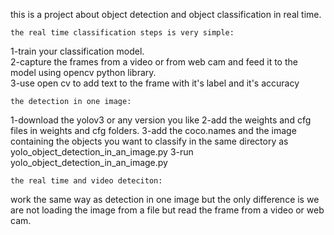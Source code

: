 this is a project about object detection and object classification in real time.

	the real time classification steps is very simple:
1-train your classification model.                                                          
2-capture the frames from a video or from web cam and feed it to the model using opencv python library.                                   
3-use open cv to add text to the frame with it's label and it's accuracy


	the detection in one image:
1-download the yolov3 or any version you like
2-add the weights and cfg files in weights and cfg folders.
3-add the coco.names and the image containing the objects you want to classify in the same directory as yolo_object_detection_in_an_image.py 
3-run yolo_object_detection_in_an_image.py

	the real time and video deteciton:
work the same way as detection in one image but the only difference is we are not loading the image from a file but read the frame from a video or web cam.

